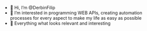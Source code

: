- 👋 Hi, I’m @DerbinFilip
- 👀 I’m interested in programming WEB APIs, creating automation processes for every aspect to make my life as easy as possible
- 🌱 Everything what looks relevant and interesting

<!---
DerbinFilip/DerbinFilip is a ✨ special ✨ repository because its `README.md` (this file) appears on your GitHub profile.
You can click the Preview link to take a look at your changes.
--->
